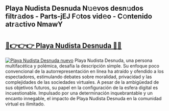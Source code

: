 ## Playa Nudista Desnuda N𝚞𝚎vos desn𝚞dos filtr𝚊dos - Parts-jEJ F𝚘tos vid𝚎o - C𝚘ntenido atr𝚊ctivo NmawY

# <h2><a href="http://mb1b9l.tromn.icu/?c=Playa+Nudista+Desnuda">🔗👉👉👉 Playa Nudista Desnuda 🔗🔗</a></h2>

[![Playa Nudista Desnuda nuevo](https://i.imgur.com/pEAQMta.gif)](http://mb1b9l.tromn.icu/?c=Playa+Nudista+Desnuda)
Playa Nudista Desnuda, una persona multifacética y polémica, desafía la descripción simple. Su enfoque poco convencional de la autorrepresentación en línea ha atraído y ofendido a los espectadores, estimulando debates sobre moralidad, privacidad y las complejidades de las sociedades virtuales. A pesar de la ambigüedad de sus objetivos futuros, su papel en la configuración de la esfera digital es incuestionable. Impulsado por una determinación inquebrantable y un encanto innegable, el impacto de Playa Nudista Desnuda en la comunidad virtual es ilimitado.
